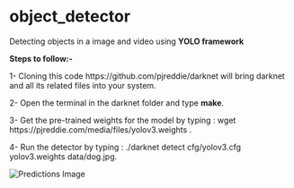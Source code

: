 # object_detector
Detecting objects in a image and video using <b> YOLO framework </b>

<b>Steps to follow:- </b>
<p>
  1- Cloning this code https://github.com/pjreddie/darknet will bring darknet and all its related files into your system.
</p>
<p>
  2- Open the terminal in the darknet folder and type <b>make</b>.
</p>  
<p>
  3- Get the pre-trained weights for the model by typing : wget https://pjreddie.com/media/files/yolov3.weights .
</p>  
<p>
  4- Run the detector by typing : ./darknet detect cfg/yolov3.cfg yolov3.weights data/dog.jpg.
</p>
</p>
  <img align="left" alt="Predictions Image" src="" /><br />
</p>
  
